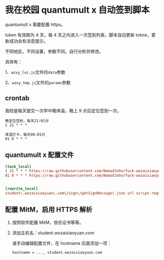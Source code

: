 # 我在校园 quantumult x 自动签到脚本

quantumult x 需要配置 https。

token 有效期为 4 天，每 4 天之内进入一次签到列表，脚本自动更新 tokne，更新成功会有消息提示。

不同地区，不同设置，参数不同。自行分析并修改。

具体有：

1、`wzxy_loc.js`文件的`data`参数

2、`wzxy_tmp.js`文件的`params`参数

## crontab

我校是每天提交一次早中晚体温，晚上 9 点后定位签到一次。

```crontab
晚定位签到，每天21:01分
1 21 * * *

体温打卡，每天00:01分
01 0 * * *
```

## quantumult x 配置文件

```ini
[task_local]
1 21 * * * https://raw.githubusercontent.com/NomadJohn/fuck-wozaixiaoyuan/main/wzxy_loc.js, tag=定位签到, enabled=true
01 0 * * * https://raw.githubusercontent.com/NomadJohn/fuck-wozaixiaoyuan/main/wzxy_tmp.js, tag=体温提交, enabled=true


[rewrite_local]
student\.wozaixiaoyuan\.com\/sign\/getSignMessage\.json url script-request-header https://raw.githubusercontent.com/NomadJohn/fuck-wozaixiaoyuan/main/wzxy_token.js
```

## 配置 MitM，启用 HTTPS 解析

1. 按照软件配置 MitM，信任证书等等。

2. 添加主机名：student.wozaixiaoyuan.com

   或手动编辑配置文件，在 hostname 后面添加一项：

   ```
   hostname = ..., student.wozaixiaoyuan.com
   ```
